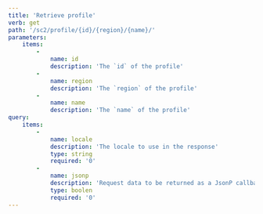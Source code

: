```yaml
---
title: 'Retrieve profile'
verb: get
path: '/sc2/profile/{id}/{region}/{name}/'
parameters:
    items:
        -
            name: id
            description: 'The `id` of the profile'
        -
            name: region
            description: 'The `region` of the profile'
        -
            name: name
            description: 'The `name` of the profile'
query:
    items:
        -
            name: locale
            description: 'The locale to use in the response'
            type: string
            required: '0'
        -
            name: jsonp
            description: 'Request data to be returned as a JsonP callback'
            type: boolen
            required: '0'
---
```


